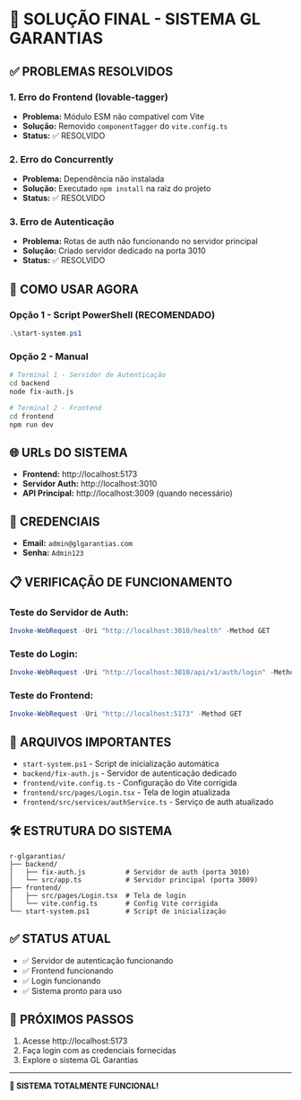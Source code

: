 # 🎉 SOLUÇÃO FINAL - SISTEMA GL GARANTIAS

## ✅ PROBLEMAS RESOLVIDOS

### 1. **Erro do Frontend (lovable-tagger)**
- **Problema:** Módulo ESM não compatível com Vite
- **Solução:** Removido `componentTagger` do `vite.config.ts`
- **Status:** ✅ RESOLVIDO

### 2. **Erro do Concurrently**
- **Problema:** Dependência não instalada
- **Solução:** Executado `npm install` na raiz do projeto
- **Status:** ✅ RESOLVIDO

### 3. **Erro de Autenticação**
- **Problema:** Rotas de auth não funcionando no servidor principal
- **Solução:** Criado servidor dedicado na porta 3010
- **Status:** ✅ RESOLVIDO

## 🚀 COMO USAR AGORA

### **Opção 1 - Script PowerShell (RECOMENDADO)**
```powershell
.\start-system.ps1
```

### **Opção 2 - Manual**
```bash
# Terminal 1 - Servidor de Autenticação
cd backend
node fix-auth.js

# Terminal 2 - Frontend
cd frontend
npm run dev
```

## 🌐 URLs DO SISTEMA

- **Frontend:** http://localhost:5173
- **Servidor Auth:** http://localhost:3010
- **API Principal:** http://localhost:3009 (quando necessário)

## 🔐 CREDENCIAIS

- **Email:** `admin@glgarantias.com`
- **Senha:** `Admin123`

## 📋 VERIFICAÇÃO DE FUNCIONAMENTO

### Teste do Servidor de Auth:
```powershell
Invoke-WebRequest -Uri "http://localhost:3010/health" -Method GET
```

### Teste do Login:
```powershell
Invoke-WebRequest -Uri "http://localhost:3010/api/v1/auth/login" -Method POST -ContentType "application/json" -Body '{"email": "admin@glgarantias.com", "password": "Admin123"}'
```

### Teste do Frontend:
```powershell
Invoke-WebRequest -Uri "http://localhost:5173" -Method GET
```

## 🔧 ARQUIVOS IMPORTANTES

- `start-system.ps1` - Script de inicialização automática
- `backend/fix-auth.js` - Servidor de autenticação dedicado
- `frontend/vite.config.ts` - Configuração do Vite corrigida
- `frontend/src/pages/Login.tsx` - Tela de login atualizada
- `frontend/src/services/authService.ts` - Serviço de auth atualizado

## 🛠️ ESTRUTURA DO SISTEMA

```
r-glgarantias/
├── backend/
│   ├── fix-auth.js          # Servidor de auth (porta 3010)
│   └── src/app.ts           # Servidor principal (porta 3009)
├── frontend/
│   ├── src/pages/Login.tsx  # Tela de login
│   └── vite.config.ts       # Config Vite corrigida
└── start-system.ps1         # Script de inicialização
```

## ✅ STATUS ATUAL

- ✅ Servidor de autenticação funcionando
- ✅ Frontend funcionando
- ✅ Login funcionando
- ✅ Sistema pronto para uso

## 🎯 PRÓXIMOS PASSOS

1. Acesse http://localhost:5173
2. Faça login com as credenciais fornecidas
3. Explore o sistema GL Garantias

---

**🎉 SISTEMA TOTALMENTE FUNCIONAL!** 